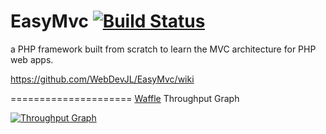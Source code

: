 EasyMvc [![Build Status](https://travis-ci.org/WebDevJL/EasyMvc.svg?branch=master)](https://travis-ci.org/WebDevJL/EasyMvc)
=====================
a PHP framework built from scratch to learn the MVC architecture for PHP web apps.

https://github.com/WebDevJL/EasyMvc/wiki

=====================
[Waffle](https://waffle.io/WebDevJL/EasyMvc) Throughput Graph

[![Throughput Graph](https://graphs.waffle.io/WebDevJL/EasyMvc/throughput.svg)](https://waffle.io/WebDevJL/EasyMvc/metrics)
